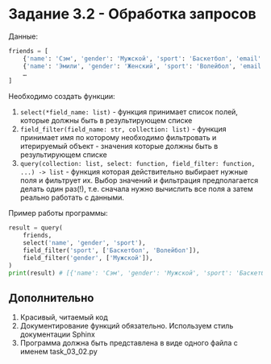 # Задание 3.2 - Обработка запросов

Данные: 

```python
friends = [
    {'name': 'Сэм', 'gender': 'Мужской', 'sport': 'Баскетбол', 'email': 'email@email.com'}, ​​
    {'name': 'Эмили', 'gender': 'Женский', 'sport': 'Волейбол', 'email': 'email1@email1.com'}, ​​​
    …
]
```

Необходимо создать функции:
1. `select(*field_name: list)` - функция принимает список полей, которые должны быть в результирующем списке
2. `field_filter(field_name: str, collection: list)` - функция принимает имя по которому необходимо фильтровать и итерируемый объект - значения которые должны быть в результирующем списке
3. `query(collection: list, select: function, field_filter: function, ...) -> list` - функция которая действительно выбирает нужные поля и фильтрует их. Выбор значений и фильтрация предполагается делать один раз(!), т.е. сначала нужно вычислить все поля а затем реально работать с данными.

Пример работы программы:

```python
result = query(
    friends,
    select('name', 'gender', 'sport'),
    field_filter('sport', ['Баскетбол', 'Волейбол']),
    field_filter('gender', ['Мужской']),
)
print(result) # [{'name': 'Сэм', 'gender': 'Мужской', 'sport': 'Баскетбол'}, ]
```

## Дополнительно

1. Красивый, читаемый код
2. Документирование функций обязательно. Используем стиль документации Sphinx
3. Программа должна быть представлена в виде одного файла с именем task_03_02.py